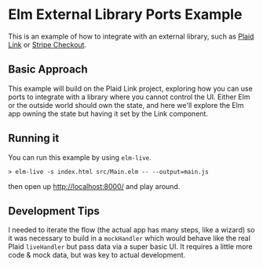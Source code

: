 # Elm External Library Ports Example

This is an example of how to integrate with an external library, such as [Plaid 
Link](https://plaid.com/docs/#integrating-with-link) or [Stripe 
Checkout](https://stripe.com/payments/checkout).

## Basic Approach

This example will build on the Plaid Link project, exploring how you can use ports to integrate with a library 
where you cannot control the UI. Either Elm or the outside world should own the state, and here we'll explore 
the Elm app owning the state but having it set by the Link component.

## Running it

You can run this example by using `elm-live`.

```
> elm-live -s index.html src/Main.elm -- --output=main.js
```

then open up [http://localhost:8000/](http://localhost:8000/) and play around.

## Development Tips

I needed to iterate the flow (the actual app has many steps, like a wizard)
so it was necessary to build in a `mockHandler` which would behave like the
real Plaid `liveHandler` but pass data via a super basic UI. It requires
a little more code & mock data, but was key to actual development.
